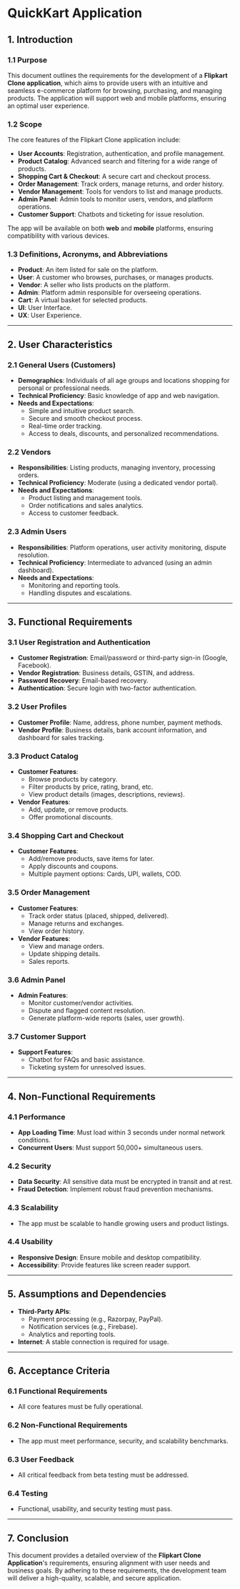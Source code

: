 # QuickKart Application

## 1. Introduction

### 1.1 Purpose
This document outlines the requirements for the development of a **Flipkart Clone application**, which aims to provide users with an intuitive and seamless e-commerce platform for browsing, purchasing, and managing products. The application will support web and mobile platforms, ensuring an optimal user experience.

### 1.2 Scope
The core features of the Flipkart Clone application include:
- **User Accounts**: Registration, authentication, and profile management.
- **Product Catalog**: Advanced search and filtering for a wide range of products.
- **Shopping Cart & Checkout**: A secure cart and checkout process.
- **Order Management**: Track orders, manage returns, and order history.
- **Vendor Management**: Tools for vendors to list and manage products.
- **Admin Panel**: Admin tools to monitor users, vendors, and platform operations.
- **Customer Support**: Chatbots and ticketing for issue resolution.

The app will be available on both **web** and **mobile** platforms, ensuring compatibility with various devices.

### 1.3 Definitions, Acronyms, and Abbreviations
- **Product**: An item listed for sale on the platform.
- **User**: A customer who browses, purchases, or manages products.
- **Vendor**: A seller who lists products on the platform.
- **Admin**: Platform admin responsible for overseeing operations.
- **Cart**: A virtual basket for selected products.
- **UI**: User Interface.
- **UX**: User Experience.

---

## 2. User Characteristics

### 2.1 General Users (Customers)
- **Demographics**: Individuals of all age groups and locations shopping for personal or professional needs.
- **Technical Proficiency**: Basic knowledge of app and web navigation.
- **Needs and Expectations**:
  - Simple and intuitive product search.
  - Secure and smooth checkout process.
  - Real-time order tracking.
  - Access to deals, discounts, and personalized recommendations.

### 2.2 Vendors
- **Responsibilities**: Listing products, managing inventory, processing orders.
- **Technical Proficiency**: Moderate (using a dedicated vendor portal).
- **Needs and Expectations**:
  - Product listing and management tools.
  - Order notifications and sales analytics.
  - Access to customer feedback.

### 2.3 Admin Users
- **Responsibilities**: Platform operations, user activity monitoring, dispute resolution.
- **Technical Proficiency**: Intermediate to advanced (using an admin dashboard).
- **Needs and Expectations**:
  - Monitoring and reporting tools.
  - Handling disputes and escalations.

---

## 3. Functional Requirements

### 3.1 User Registration and Authentication
- **Customer Registration**: Email/password or third-party sign-in (Google, Facebook).
- **Vendor Registration**: Business details, GSTIN, and address.
- **Password Recovery**: Email-based recovery.
- **Authentication**: Secure login with two-factor authentication.

### 3.2 User Profiles
- **Customer Profile**: Name, address, phone number, payment methods.
- **Vendor Profile**: Business details, bank account information, and dashboard for sales tracking.

### 3.3 Product Catalog
- **Customer Features**:
  - Browse products by category.
  - Filter products by price, rating, brand, etc.
  - View product details (images, descriptions, reviews).
- **Vendor Features**:
  - Add, update, or remove products.
  - Offer promotional discounts.

### 3.4 Shopping Cart and Checkout
- **Customer Features**:
  - Add/remove products, save items for later.
  - Apply discounts and coupons.
  - Multiple payment options: Cards, UPI, wallets, COD.
  
### 3.5 Order Management
- **Customer Features**:
  - Track order status (placed, shipped, delivered).
  - Manage returns and exchanges.
  - View order history.
- **Vendor Features**:
  - View and manage orders.
  - Update shipping details.
  - Sales reports.

### 3.6 Admin Panel
- **Admin Features**:
  - Monitor customer/vendor activities.
  - Dispute and flagged content resolution.
  - Generate platform-wide reports (sales, user growth).

### 3.7 Customer Support
- **Support Features**:
  - Chatbot for FAQs and basic assistance.
  - Ticketing system for unresolved issues.

---

## 4. Non-Functional Requirements

### 4.1 Performance
- **App Loading Time**: Must load within 3 seconds under normal network conditions.
- **Concurrent Users**: Must support 50,000+ simultaneous users.

### 4.2 Security
- **Data Security**: All sensitive data must be encrypted in transit and at rest.
- **Fraud Detection**: Implement robust fraud prevention mechanisms.

### 4.3 Scalability
- The app must be scalable to handle growing users and product listings.

### 4.4 Usability
- **Responsive Design**: Ensure mobile and desktop compatibility.
- **Accessibility**: Provide features like screen reader support.

---

## 5. Assumptions and Dependencies
- **Third-Party APIs**:
  - Payment processing (e.g., Razorpay, PayPal).
  - Notification services (e.g., Firebase).
  - Analytics and reporting tools.
- **Internet**: A stable connection is required for usage.

---

## 6. Acceptance Criteria

### 6.1 Functional Requirements
- All core features must be fully operational.

### 6.2 Non-Functional Requirements
- The app must meet performance, security, and scalability benchmarks.

### 6.3 User Feedback
- All critical feedback from beta testing must be addressed.

### 6.4 Testing
- Functional, usability, and security testing must pass.

---

## 7. Conclusion
This document provides a detailed overview of the **Flipkart Clone Application**'s requirements, ensuring alignment with user needs and business goals. By adhering to these requirements, the development team will deliver a high-quality, scalable, and secure application.
